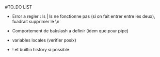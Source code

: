 
#TO_DO LIST

- Error a regler : ls | ls ne fonctionne pas (si on fait entrer entre les deux), fuadrait supprimer le \n
- Comportement de bakslash a definir (idem que pour pipe)

- variables locales (verifier posix)
- ! et builtin history si possible
